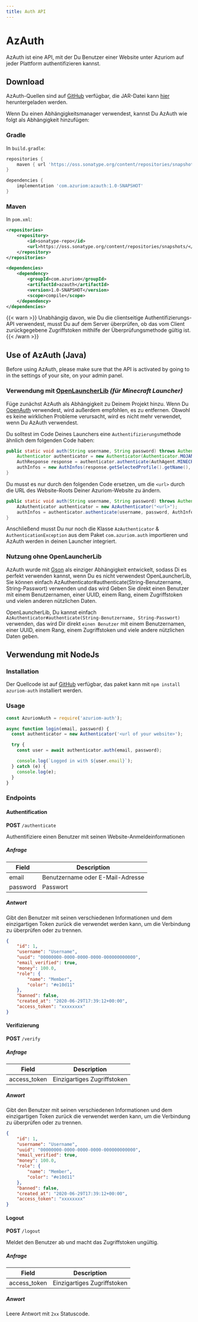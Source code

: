 ```yaml
---
title: Auth API
---
```


# AzAuth

AzAuth ist eine API, mit der Du Benutzer einer Website unter Azuriom
auf jeder Plattform authentifizieren kannst.

## Download

AzAuth-Quellen sind auf [GitHub](https://github.com/Azuriom/AzAuth) verfügbar,
die JAR-Datei kann [hier](https://azuriom.s3.fr-par.scw.cloud/azauth-1.0-SNAPSHOT.jar)
heruntergeladen werden.

Wenn Du einen Abhängigkeitsmanager verwendest,
kannst Du AzAuth wie folgt als Abhängigkeit hinzufügen:

### Gradle

In `build.gradle`:

```groovy
repositories {
    maven { url 'https://oss.sonatype.org/content/repositories/snapshots/' }
}
```
```groovy
dependencies {
    implementation 'com.azuriom:azauth:1.0-SNAPSHOT'
}
```

### Maven

In `pom.xml`:
```xml
<repositories>
    <repository>
        <id>sonatype-repo</id>
        <url>https://oss.sonatype.org/content/repositories/snapshots/</url>
    </repository>
</repositories>
```
```xml
<dependencies>
    <dependency>
        <groupId>com.azuriom</groupId>
        <artifactId>azauth</artifactId>
        <version>1.0-SNAPSHOT</version>
        <scope>compile</scope>
    </dependency>
</dependencies>
```

{{< warn >}}
Unabhängig davon, wie Du die clientseitige Authentifizierungs-API verwendest,
musst Du auf dem Server überprüfen,
ob das vom Client zurückgegebene Zugriffstoken mithilfe der Überprüfungsmethode gültig ist.
{{< /warn >}}

## Use of AzAuth (Java)

Before using AzAuth, please make sure that the API is activated by going to
in the settings of your site, on your admin panel.


### Verwendung mit [OpenLauncherLib](https://github.com/Litarvan/OpenLauncherLib/) _(für Minecraft Launcher)_

Füge zunächst AzAuth als Abhängigkeit zu Deinem Projekt hinzu.
Wenn Du [OpenAuth](https://github.com/Litarvan/OpenAuth/) verwendest, wird außerdem empfohlen, es zu entfernen.
Obwohl es keine wirklichen Probleme verursacht, wird es nicht mehr verwendet, wenn Du AzAuth verwendest.

Du solltest im Code Deines Launchers eine `Authentifizierungs`methode ähnlich dem folgenden Code haben:
```java
public static void auth(String username, String password) throws AuthenticationException {
    Authenticator authenticator = new Authenticator(Authenticator.MOJANG_AUTH_URL, AuthPoints.NORMAL_AUTH_POINTS);
    AuthResponse response = authenticator.authenticate(AuthAgent.MINECRAFT, username, password, "");
    authInfos = new AuthInfos(response.getSelectedProfile().getName(), response.getAccessToken(), response.getSelectedProfile().getId());
}
```
Du musst es nur durch den folgenden Code ersetzen, um die `<url>` durch die URL des Website-Roots Deiner Azuriom-Website zu ändern.
```java
public static void auth(String username, String password) throws AuthenticationException, IOException {
    AzAuthenticator authenticator = new AzAuthenticator("<url>");
    authInfos = authenticator.authenticate(username, password, AuthInfos.class);
}
```

Anschließend musst Du nur noch die Klasse `AzAuthenticator` & `AuthenticationException` aus dem Paket `com.azuriom.auth` importieren und AzAuth werden
in deinen Launcher integriert.

### Nutzung ohne OpenLauncherLib

AzAuth wurde mit [Gson](https://github.com/google/gson) als einziger Abhängigkeit entwickelt, sodass Di es perfekt verwenden kannst, wenn Du es nicht verwendest
OpenLauncherLib, Sie können einfach AzAuthenticator#authenticate(String-Benutzername, String-Passwort) verwenden und das wird
Geben Sie direkt einen Benutzer mit einem Benutzernamen, einer UUID, einem Rang, einem Zugriffstoken und vielen anderen nützlichen Daten.

OpenLauncherLib, Du kannst einfach `AzAuthenticator#authenticate(String-Benutzername, String-Passwort)` verwenden, das wird Dir direkt `einen Benutzer` mit einem Benutzernamen, einer UUID, einem Rang, einem Zugriffstoken und viele andere nützlichen Daten geben.


## Verwendung mit NodeJs

### Installation

Der Quellcode ist auf [GitHub](https://github.com/Azuriom/AzAuthJs) verfügbar,
das paket kann mit `npm install azuriom-auth` installiert werden.

### Usage

```js
const AzuriomAuth = require('azuriom-auth');

async function login(email, password) {
  const authenticator = new Authenticator('<url of your website>');

  try {
    const user = await authenticator.auth(email, password);

    console.log(`Logged in with ${user.email}`);
  } catch (e) {
    console.log(e);
  }
}
```


### Endpoints

#### Authentification

**POST** `/authenticate`

Authentifiziere einen Benutzer mit seinen Website-Anmeldeinformationen

##### Anfrage
|   Field   |        Description         |
| --------- | -------------------------- |
|   email   | Benutzername oder E-Mail-Adresse |
| password  |           Passwort         |

##### Antwort

Gibt den Benutzer mit seinen verschiedenen Informationen und dem einzigartigen Token zurück
die verwendet werden kann, um die Verbindung zu überprüfen oder zu trennen.

```json
{
    "id": 1,
    "username": "Username",
    "uuid": "00000000-0000-0000-0000-000000000000",
    "email_verified": true,
    "money": 100.0,
    "role": {
        "name": "Member",
        "color": "#e10d11"
    },
    "banned": false,
    "created_at": "2020-06-29T17:39:12+00:00",
    "access_token": "xxxxxxxx"
}
```

#### Verifizierung

**POST** `/verify`

##### Anfrage
|     Field    |     Description     |
| ------------ | ------------------- |
| access_token | Einzigartiges Zugriffstoken |

##### Anwort

Gibt den Benutzer mit seinen verschiedenen Informationen und dem einzigartigen Token zurück
die verwendet werden kann, um die Verbindung zu überprüfen oder zu trennen.

```json
{
    "id": 1,
    "username": "Username",
    "uuid": "00000000-0000-0000-0000-000000000000",
    "email_verified": true,
    "money": 100.0,
    "role": {
        "name": "Member",
        "color": "#e10d11"
    },
    "banned": false,
    "created_at": "2020-06-29T17:39:12+00:00",
    "access_token": "xxxxxxxx"
}
```

#### Logout

**POST** `/logout`

Meldet den Benutzer ab und macht das Zugriffstoken ungültig.

##### Anfrage
|     Field    |     Description     |
| ------------ | ------------------- |
| access_token | Einzigartiges Zugriffstoken |

##### Anwort

Leere Antwort mit `2xx` Statuscode.
